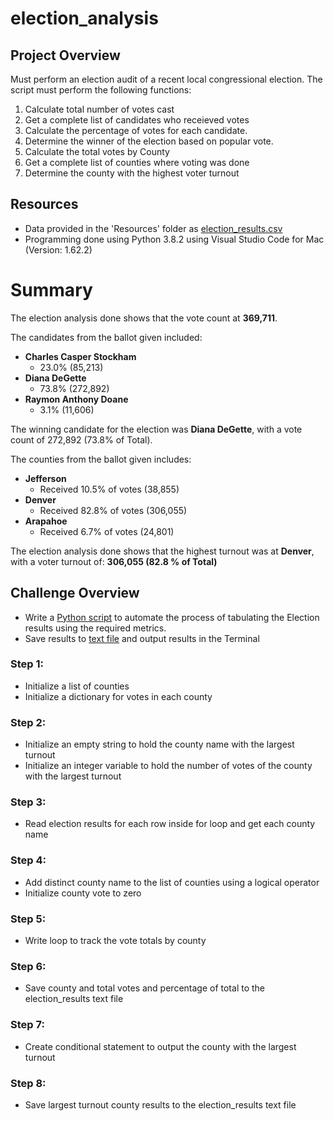 # election_analysis

## Project Overview

Must perform an election audit of a recent local congressional election. The script must perform the following functions:

1. Calculate total number of votes cast
2. Get a complete list of candidates who receieved votes
3. Calculate the percentage of votes for each candidate.
4. Determine the winner of the election based on popular vote.
5. Calculate the total votes by County
6. Get a complete list of counties where voting was done
7. Determine the county with the highest voter turnout

## Resources

- Data provided in the 'Resources' folder as [election_results.csv](https://github.com/srfassihi/election_analysis/blob/abc2c98a1bb09557e75911d916f29ccb1e72c11b/Resources/election_results.csv)
- Programming done using Python 3.8.2 using Visual Studio Code for Mac (Version: 1.62.2) 

# Summary
The election analysis done shows that the vote count at **369,711**. 

The candidates from the ballot given included:
- **Charles Casper Stockham**
    - 23.0% (85,213)
- **Diana DeGette**
    - 73.8% (272,892)
- **Raymon Anthony Doane**
    - 3.1% (11,606)

The winning candidate for the election was **Diana DeGette**, with a vote count of 272,892 (73.8% of Total).

The counties from the ballot given includes:
- **Jefferson**
    - Received 10.5% of votes (38,855)
- **Denver**
    - Received 82.8% of votes (306,055)
- **Arapahoe**
    - Received 6.7% of votes (24,801)

The election analysis done shows that the highest turnout was at **Denver**, with a voter turnout of: **306,055 (82.8 % of Total)**

## Challenge Overview
- Write a [Python script](https://github.com/srfassihi/election_analysis/blob/abc2c98a1bb09557e75911d916f29ccb1e72c11b/PyPoll_Challenge.py) to automate the process of tabulating the Election results using the required metrics. 
- Save results to [text file](https://github.com/srfassihi/election_analysis/blob/abc2c98a1bb09557e75911d916f29ccb1e72c11b/analysis/election_analysis.txt) and output results in the Terminal

### Step 1:
- Initialize a list of counties
- Initialize a dictionary for votes in each county

### Step 2: 
- Initialize an empty string to hold the county name with the largest turnout
- Initialize an integer variable to hold the number of votes of the county with the largest turnout

### Step 3:
- Read election results for each row inside for loop and get each county name

### Step 4:
- Add distinct county name to the list of counties using a logical operator
- Initialize county vote to zero

### Step 5:
- Write loop to track the vote totals by county

### Step 6:
- Save county and total votes and percentage of total to the election_results text file

### Step 7:
- Create conditional statement to output the county with the largest turnout

### Step 8:
- Save largest turnout county results to the election_results text file
